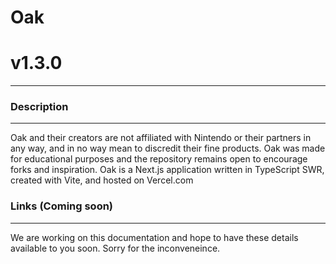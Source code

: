 # Oak
# v1.3.0
---

### Description
---

Oak and their creators are not affiliated with Nintendo or their partners in any way, and in no way mean to discredit their fine products. Oak was made for educational purposes and the repository remains open to encourage forks and inspiration. Oak is a Next.js application written in TypeScript SWR, created with Vite, and hosted on Vercel.com

### Links (Coming soon)
---

We are working on this documentation and hope to have these details available to you soon. Sorry for the inconveneince.
